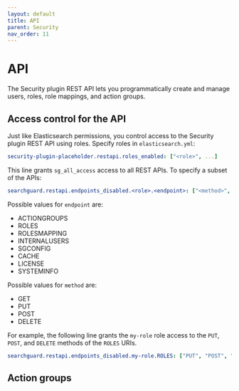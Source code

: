 ```yaml
---
layout: default
title: API
parent: Security
nav_order: 11
---
```


# API

The Security plugin REST API lets you programmatically create and manage users, roles, role mappings, and action groups.


## Access control for the API

Just like Elasticsearch permissions, you control access to the Security plugin REST API using roles. Specify roles in `elasticsearch.yml`:

```yml
security-plugin-placeholder.restapi.roles_enabled: ["<role>", ...]
```

This line grants `sg_all_access` access to all REST APIs. To specify a subset of the APIs:

```yml
searchguard.restapi.endpoints_disabled.<role>.<endpoint>: ["<method>", ...]
```

Possible values for `endpoint` are:

- ACTIONGROUPS
- ROLES
- ROLESMAPPING
- INTERNALUSERS
- SGCONFIG
- CACHE
- LICENSE
- SYSTEMINFO

Possible values for `method` are:

- GET
- PUT
- POST
- DELETE

For example, the following line grants the `my-role` role access to the `PUT`, `POST`, and `DELETE` methods of the `ROLES` URIs.

```yml
searchguard.restapi.endpoints_disabled.my-role.ROLES: ["PUT", "POST", "DELETE"]
```


## Action groups
